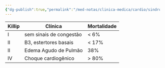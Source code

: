 ```yaml
---
{"dg-publish":true,"permalink":"/med-notas/clinica-medica/cardio/sindrome-coronariana/classificacao-de-killip/","tags":["review"]}
---
```


| Killip | Clínica                 | Mortalidade |
| ------ | ----------------------- | ----------- |
| I      | sem sinais de congestão | < 6%        |
| II     | B3, estertores basais   | < 17%       |
| II     | Edema Agudo de Pulmão   | 38%         |
| IV     | Choque cardiogênico     | > 80%       |